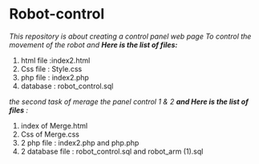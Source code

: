 # Robot-control


_This repository is about creating a control panel web page To control the movement of the robot and **Here is the list of files:**_

 1. html file :index2.html
 2. Css file : Style.css
 3. php file : index2.php
 4. database : robot_control.sql

 _the second task of merage the panel control 1 & 2 **and Here is the list of files** :_

1. index of Merge.html
2. Css of Merge.css
3. 2 php file : index2.php and php.php
4. 2 database file :  robot_control.sql and robot_arm (1).sql
